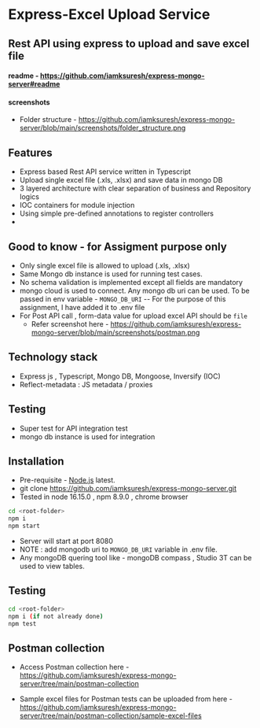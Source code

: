 # Express-Excel Upload Service
## Rest API using express to upload and save excel file

#### readme - https://github.com/iamksuresh/express-mongo-server#readme

#### screenshots
-   Folder structure - https://github.com/iamksuresh/express-mongo-server/blob/main/screenshots/folder_structure.png


## Features
- Express based Rest API service written in Typescript
- Upload single excel file (.xls, .xlsx) and save data in mongo DB
- 3 layered architecture with clear separation of business and Repository logics
- IOC containers for module injection
- Using simple pre-defined annotations to register controllers
- 
## Good to know - for Assigment purpose only
-   Only single excel file is allowed to upload (.xls, .xlsx)
-   Same Mongo db instance is used for running test cases.
-   No schema validation is implemented except all fields are mandatory
-   mongo cloud is used to connect. Any mongo db uri can be used. To be passed in env variable - `MONGO_DB_URI`
    -- For the purpose of this assignment, I have added it to .env file
-   For Post API call , form-data value for upload excel API should be `file`
    -   Refer screenshot here - https://github.com/iamksuresh/express-mongo-server/blob/main/screenshots/postman.png
    


## Technology stack
-   Express js , Typescript, Mongo DB, Mongoose, Inversify (IOC)
-   Reflect-metadata : JS metadata / proxies

## Testing
-   Super test for API integration test
-   mongo db instance is used for integration

## Installation
-  Pre-requisite - [Node.js](https://nodejs.org/) latest. 
-  git clone https://github.com/iamksuresh/express-mongo-server.git
-  Tested in node 16.15.0 , npm 8.9.0 , chrome browser

```sh
cd <root-folder>
npm i
npm start
```
- Server will start at port 8080
- NOTE : add mongodb uri to `MONGO_DB_URI` variable in .env file. 
- Any mongoDB quering tool like - mongoDB compass , Studio 3T can be used to view tables.

## Testing
```sh
cd <root-folder>
npm i (if not already done)
npm test
```
## Postman collection
- Access Postman collection here - https://github.com/iamksuresh/express-mongo-server/tree/main/postman-collection

- Sample excel files for Postman tests can be uploaded from here - https://github.com/iamksuresh/express-mongo-server/tree/main/postman-collection/sample-excel-files
